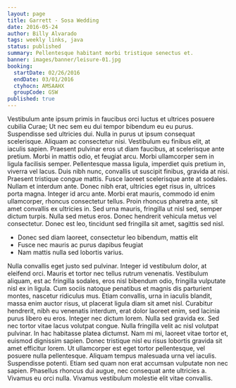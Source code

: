 ```yaml
---
layout: page
title: Garrett - Sosa Wedding
date: 2016-05-24
author: Billy Alvarado
tags: weekly links, java
status: published
summary: Pellentesque habitant morbi tristique senectus et.
banner: images/banner/leisure-01.jpg
booking:
  startDate: 02/26/2016
  endDate: 03/01/2016
  ctyhocn: AMSAAHX
  groupCode: GSW
published: true
---
```

Vestibulum ante ipsum primis in faucibus orci luctus et ultrices posuere cubilia Curae; Ut nec sem eu dui tempor bibendum eu eu purus. Suspendisse sed ultricies dui. Nulla in purus ut ipsum consequat scelerisque. Aliquam ac consectetur nisi. Vestibulum eu finibus elit, at iaculis sapien. Praesent pulvinar eros ut diam faucibus, at scelerisque ante pretium. Morbi in mattis odio, et feugiat arcu. Morbi ullamcorper sem in ligula facilisis semper. Pellentesque massa ligula, imperdiet quis pretium in, viverra vel lacus. Duis nibh nunc, convallis ut suscipit finibus, gravida at nisi. Praesent tristique congue mattis. Fusce laoreet scelerisque ante at sodales.
Nullam et interdum ante. Donec nibh erat, ultricies eget risus in, ultrices porta magna. Integer id arcu ante. Morbi erat mauris, commodo id enim ullamcorper, rhoncus consectetur tellus. Proin rhoncus pharetra ante, sit amet convallis ex ultricies in. Sed urna mauris, fringilla ut nisl sed, semper dictum turpis. Nulla sed metus eros. Donec hendrerit vehicula metus vel consectetur. Donec est leo, tincidunt sed fringilla sit amet, sagittis sed nisl.

* Donec sed diam laoreet, consectetur leo bibendum, mattis elit
* Fusce nec mauris ac purus dapibus feugiat
* Nam mattis nulla sed lobortis varius.

Nulla convallis eget justo sed pulvinar. Integer id vestibulum dolor, at eleifend orci. Mauris et tortor nec tellus rutrum venenatis. Vestibulum aliquam, est ac fringilla sodales, eros nisl bibendum odio, fringilla vulputate nisl ex in ligula. Cum sociis natoque penatibus et magnis dis parturient montes, nascetur ridiculus mus. Etiam convallis, urna in iaculis blandit, massa enim auctor risus, ut placerat ligula diam sit amet nisl. Curabitur hendrerit, nibh eu venenatis interdum, erat dolor laoreet enim, sed lacinia purus libero eu eros.
Integer nec dictum lorem. Nulla sed gravida ex. Sed nec tortor vitae lacus volutpat congue. Nulla fringilla velit ac nisl volutpat pulvinar. In hac habitasse platea dictumst. Nam mi mi, laoreet vitae tortor et, euismod dignissim sapien. Donec tristique nisl eu risus lobortis gravida sit amet efficitur lorem. Ut ullamcorper est eget tortor pellentesque, vel posuere nulla pellentesque. Aliquam tempus malesuada urna vel iaculis. Suspendisse potenti. Etiam sed quam non erat accumsan vulputate non nec sapien. Phasellus rhoncus dui augue, nec consequat ante ultricies a. Vivamus eu orci nulla. Vivamus vestibulum molestie elit vitae convallis.
